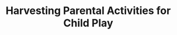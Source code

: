 ---
###############
# DO NOT EDIT
layout: proposal
###############

###############
# TO EDIT
# pub title
title: "Harvesting Parental Activities for Child Play"

# publication image
image:
 name: harvesting_chores.png
 alt-text: "Two people " # provide a short description for the image #a11y

# short description of the publication
motivation: "Gaming has the potential to prompt feelings of togetherness through a shared activity, based on challenging goals and immersive interaction. However, finding the time, or common interest within family members is often hard to impossible, limiting the opportunities for a sense of shared play."

work: "In this thesis you will be challenged to create new opportunities for family members to contribute to each other play (e.g. Parents and Children). You will explore how to design asymmetric games that harvest everyday tasks from one family member as a contribution to the game of another. For example, can parent's work productivity influence a child's game, or a child's study hours influence a sibling's play? What are the implications of these dynamics? This work will explore proof-of-concepts scenarios and evaluate them with users. This work will be done in collaboration with researchers from KU Leuven, Belgium."

# people associated with the publication
people:
 - tjvg
 - afpr
 - dmcg

###
---